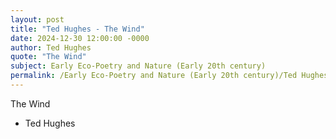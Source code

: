 ```yaml
---
layout: post
title: "Ted Hughes - The Wind"
date: 2024-12-30 12:00:00 -0000
author: Ted Hughes
quote: "The Wind"
subject: Early Eco-Poetry and Nature (Early 20th century)
permalink: /Early Eco-Poetry and Nature (Early 20th century)/Ted Hughes/Ted Hughes - The Wind
---
```


The Wind

- Ted Hughes
